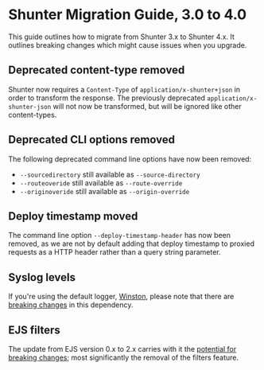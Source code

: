 # Shunter Migration Guide, 3.0 to 4.0

This guide outlines how to migrate from Shunter 3.x to Shunter 4.x. It outlines breaking changes which might cause issues when you upgrade.

## Deprecated content-type removed

Shunter now requires a `Content-Type` of `application/x-shunter+json` in order to transform the response. The previously deprecated `application/x-shunter-json` will not now be transformed, but will be ignored like other content-types.

## Deprecated CLI options removed

The following deprecated command line options have now been removed:

* `--sourcedirectory` still available as `--source-directory`
* `--routeoveride` still available as `--route-override`
* `--originoveride` still available as `--origin-override`

## Deploy timestamp moved

The command line option `--deploy-timestamp-header` has now been removed, as we are not by default adding that deploy timestamp to proxied requests as a HTTP header rather than a query string parameter.

## Syslog levels

If you're using the default logger, [Winston](https://github.com/winstonjs/winston/), please note that there are [breaking changes](https://github.com/winstonjs/winston/blob/master/CHANGELOG.md#v200--2015-10-29) in this dependency.

## EJS filters

The update from EJS version 0.x to 2.x carries with it the [potential for breaking changes](https://github.com/mde/ejs/blob/master/CHANGELOG.md#v201-2015-01-02); most significantly the removal of the filters feature.
